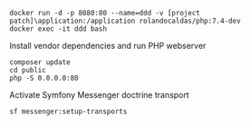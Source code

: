 ```shell script
docker run -d -p 8080:80 --name=ddd -v [project patch]\application:/application rolandocaldas/php:7.4-dev
docker exec -it ddd bash
```

Install vendor dependencies and run PHP webserver
```shell script
composer update
cd public
php -S 0.0.0.0:80
```

Activate Symfony Messenger doctrine transport

```shell script
sf messenger:setup-transports
```

